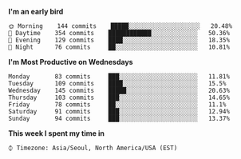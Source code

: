 <!--
**tashakim/tashakim** is a ✨ _special_ ✨ repository because its `README.md` (this file) appears on your GitHub profile.
# Hi, my name is Tasha
[![Tasha's github stats](https://github-readme-stats.vercel.app/api?username=tashakim&theme=merko&hide_rank=false&hide_title=false&count_private=true&include_all_commits=true&show_icons=true)](https://github.com/tashakim/github-readme-stats)
![Customized Card](https://github-readme-stats.vercel.app/api/pin?username=tashakim&repo=puzzles_python&title_color=fff&icon_color=f9f9f9&text_color=9f9f9f&bg_color=151515)
![Customized Card](https://github-readme-stats.vercel.app/api/pin?username=tashakim&repo=apertium-kor&title_color=fff&icon_color=f9f9f9&text_color=9f9f9f&bg_color=151515)
![alt text](https://github.com/tashakim/tashakim/blob/banner_branch/banner-with-an-icy-feel.png?raw=true)

Here are some ideas to get you started:

- 🔭 I’m currently working on ...
- 🌱 I’m currently learning ...
- 👯 I’m looking to collaborate on ...
- 🤔 I’m looking for help with ...
- 💬 Ask me about ...
- 📫 How to reach me: ...
- 😄 Pronouns: ...
- ⚡ Fun fact: ...
-->

<!--START_SECTION:waka-->

**I'm an early bird** 

```text
🌞 Morning    144 commits    █████░░░░░░░░░░░░░░░░░░░░   20.48% 
🌆 Daytime    354 commits    ████████████░░░░░░░░░░░░░   50.36% 
🌃 Evening    129 commits    ████░░░░░░░░░░░░░░░░░░░░░   18.35% 
🌙 Night      76 commits     ██░░░░░░░░░░░░░░░░░░░░░░░   10.81%
```
**I'm Most Productive on Wednesdays** 

```text
Monday       83 commits     ███░░░░░░░░░░░░░░░░░░░░░░   11.81% 
Tuesday      109 commits    ████░░░░░░░░░░░░░░░░░░░░░   15.5% 
Wednesday    145 commits    █████░░░░░░░░░░░░░░░░░░░░   20.63% 
Thursday     103 commits    ███░░░░░░░░░░░░░░░░░░░░░░   14.65% 
Friday       78 commits     ██░░░░░░░░░░░░░░░░░░░░░░░   11.1% 
Saturday     91 commits     ███░░░░░░░░░░░░░░░░░░░░░░   12.94% 
Sunday       94 commits     ███░░░░░░░░░░░░░░░░░░░░░░   13.37%
```


**This week I spent my time in** 

```text
⌚︎ Timezone: Asia/Seoul, North America/USA (EST)
```


<!--END_SECTION:waka-->
